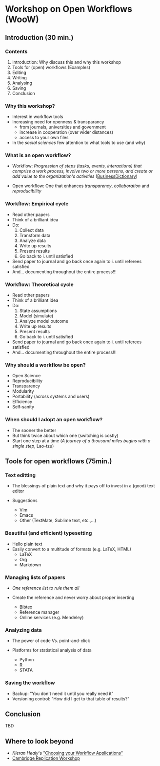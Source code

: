 # Workshop on Open Workflows (WooW)

## Introduction (30 min.)

### Contents

1. Introduction: Why discuss this and why this workshop
2. Tools for (open) workflows (Examples)
  1. Editing 
  2. Writing 
  3. Analysing
  4. Saving
3. Conclusion 

### Why this workshop?

* Interest in workflow tools
* Increasing need for openness & transparancy
   * from journals, universities and government
   * increase in cooperation (over wider distances)
   * access to your own files
* In the *social sciences* few attention to what tools to use (and why)


### What is an open workflow?

* Workflow: 
  *Progression of steps (tasks, events, interactions) that comprise a work process, involve two or more persons, and create or add value to the organization's activities* ([BusinessDictionary](http://www.businessdictionary.com/definition/workflow.html))

* Open workflow: One that enhances *transparency*, *collaboration* and *reproducibility*

### Workflow: Empirical cycle
* Read other papers
* Think of a brilliant idea
* Do:
  1. Collect data
  2. Transform data
  3. Analyze data
  4. Write up results
  5. Present results
  6. Go back to i. until satisfied
* Send paper to journal and go back once again to i. until referees satisfied
* And... documenting throughout the entire process!!!

### Workflow: Theoretical cycle
* Read other papers
* Think of a brilliant idea
* Do:
  1. State assumptions
  2. Model (simulate)
  3. Analyze model outcome
  4. Write up results
  5. Present results
  6. Go back to i. until satisfied
* Send paper to journal and go back once again to i. until referees satisfied
* And... documenting throughout the entire process!!!

### Why should a workflow be open?

* Open Science
* Reproducibility
* Transparency
* Modularity
* Portability (across systems and users)
* Efficiency
* Self-sanity

### When should I adopt an open workflow?

* The sooner the better
* But think twice about which one (switching is costly)
* Start one step at a time (*A journey of a thousand miles begins with a
  single step*, Lao-tzu)

## Tools for open workflows (75min.)

### Text editting

* The blessings of plain text and why it pays off to invest in a (good) text editor
* Suggestions

    * Vim
    * Emacs
    * Other (TextMate, Sublime text, etc.,...)

### Beautiful (and efficient) typesetting

* Hello plain text
* Easily convert to a multitude of formats (e.g. LaTeX, HTML)
    * LaTeX
    * Org
    * Markdown

### Managing lists of papers

* *One reference list to rule them all*
* Create the reference and never worry about proper inserting

    * Bibtex
    * Reference manager
    * Online services (e.g. Mendeley)

### Analyzing data

* The power of code Vs. point-and-click
* Platforms for statistical analysis of data

    * Python
    * R
    * STATA

### Saving the workflow

* Backup: "You don't need it until you really need it"
* Versioning control: "How did I get to that table of results?"

## Conclusion

TBD

## Where to look beyond

* *Kieran Healy*'s ["Choosing your Workflow Applications"](http://www.kieranhealy.org/files/misc/workflow-apps.pdf)
* [Cambridge Replication Workshop](http://schreiberin.de/teaching/replication.html)
